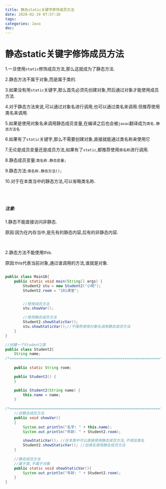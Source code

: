 ```yaml
---
title: 静态static关键字修饰成员方法
date: 2020-02-19 07:57:16
tags:
categories: Java
doc:
---
```


# 静态static关键字修饰成员方法

1.一旦使用`static`修饰成员方法,那么这就成为了静态方法.

2.静态方法不属于对象,而是属于类的.

3.如果没有用`static`关键字,那么首先必须先创建对象,然后通过对象才能使用成员方法.

4.对于静态方法来说,可以通过对象名进行调用,也可以通过类名来调用.但推荐使用类名来调用.

5.如果是使用对象名来调用静态成员变量,在编译之后也会被`javac`翻译成为`类名.静态方法名`

6.如果有了`static`关键字,那么不需要创建对象,直接就能通过类名称来使用它

7.无论是成员变量还是成员方法,如果有了`static`,都推荐使用`类名称`进行调用.

8.静态成员变量:`类名称.静态变量;`

9.静态方法:`类名称.静态方法();`

10.对于在本类当中的静态方法,可以省略类名称.

<br>

<br>

##### 注意:

1.静态不能直接访问非静态.

原因:因为在内存当中,是先有的静态内容,后有的非静态内容.

<br>

2.静态方法不能使用this.

原因:this代表当前对象,通过谁调用的方法,谁就是对象.



```java

public class Main16{
    public static void main(String[] args) {
        Student2 stu = new Student2("小明");
        Student2.room = "101课室";


        //使用成员方法
        stu.showVar();

        //使用静态成员方法
        Student2.showStaticVar();
        stu.showStaticVar();//不推荐使用对象名调用静态成员方法
    }
}

```

```java
//创建一个Student2类
public class Student2{
    String name;
/*====================================================================*/
    
    public static String room;

    public Student2() {
    }

    public Student2(String name) {
        this.name = name;
    }
    
/*====================================================================*/
    //非静态成员方法
    public void showVar()
    {
        System.out.println("名字: " + this.name);
        System.out.println("年龄: " + Student2.room);

        showStaticVar(); //在本类中可以直接使用静态成员方法,不用加类名
        Student2.showStaticVar(); //加类名使用静态成员方法
    }
    
    //静态成员方法
    //属于类,不属于对象
    public static void showStaticVar(){
        System.out.println("年龄: " + Student2.room);
    }
}

```


